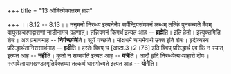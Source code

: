 +++
title = "13 ओमित्येकाक्षरम् ब्रह्म"

+++
।।8.12 -- 8.13।। ननुमनो निरुध्य इत्यनेनैव सर्वेन्द्रियसंयमनं लब्धम्
तत्किं पुनरुच्यते मैवम् वायुसञ्चरणद्वाराणां नाडीनामत्र ग्रहणात्।
तन्नियमनं किमर्थं इत्यत आह -- **ब्रह्मे**ति। इति हेतौ। इत्युक्तमिति
शेषः। अत्र प्रमाणमाह -- **निर्गच्छन्नि**ति। सूर्यं गच्छति। मोक्षधर्मे
चायमेवार्थ उक्त इति शेषः। हृदीत्यस्य प्रसिद्धार्थतानिरासार्थमाह --
**हृदी**ति। हरतेः क्विप् च \[अष्टा.3।2।76\] इति क्विप् प्रसिद्धार्थ एव
किं न स्यात् इत्यत आह -- **नही**ति। कुतो न सम्भवति इत्यत आह --
**यत्रे**ति। आदौ हृदि निरुध्येत्यध्याहारो दोषः।
मरणवेलायामखण्डस्मृतिर्वक्तव्या तत्कथं धारणोच्यते इत्यत आह -- **योगे**ति।
